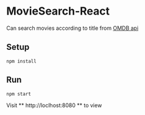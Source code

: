 # MovieSearch-React

Can search movies according to title from [OMDB api](http://www.omdbapi.com)


## Setup


```
npm install

```


## Run 

```
npm start
```

Visit ** http://loclhost:8080 ** to view

